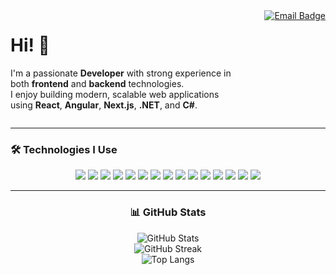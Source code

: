 <!-- GŁÓWNY BLOK: nagłówek i email -->
<div style="display: flex; justify-content: space-between; align-items: flex-start; flex-wrap: wrap;">

  <!-- Tekst powitalny -->
  <div style="max-width: 70%;">
    <h1>Hi! 👋</h1>
    <p>
      I'm a passionate <strong>Developer</strong> with strong experience in both <strong>frontend</strong> and <strong>backend</strong> technologies.<br>
      I enjoy building modern, scalable web applications using <strong>React</strong>, <strong>Angular</strong>, <strong>Next.js</strong>, <strong>.NET</strong>, and <strong>C#</strong>.
    </p>
  </div>

  <!-- Email badge -->
  <div style="align: right;">
    <a href="mailto:Krystian@netvio.co">
      <img src="https://img.shields.io/badge/Email-Krystian@netvio.co-blue?style=for-the-badge&logo=gmail" alt="Email Badge">
    </a>
  </div>

</div>

---

<!-- TECHNOLOGIE -->
<h3>🛠️ Technologies I Use</h3>

<div align="center">

  <!-- Badge grid -->
  <img src="https://img.shields.io/badge/react-%2320232a.svg?style=for-the-badge&logo=react&logoColor=%2361DAFB" />
  <img src="https://img.shields.io/badge/Next-black?style=for-the-badge&logo=next.js&logoColor=white" />
  <img src="https://img.shields.io/badge/angular-%23DD0031.svg?style=for-the-badge&logo=angular&logoColor=white" />
  <img src="https://img.shields.io/badge/html5-%23E34F26.svg?style=for-the-badge&logo=html5&logoColor=white" />
  <img src="https://img.shields.io/badge/javascript-%23323330.svg?style=for-the-badge&logo=javascript&logoColor=%23F7DF1E" />
  <img src="https://img.shields.io/badge/typescript-%23007ACC.svg?style=for-the-badge&logo=typescript&logoColor=white" />
  <img src="https://img.shields.io/badge/css-%231572B6.svg?style=for-the-badge&logo=css3&logoColor=white" />
  <img src="https://img.shields.io/badge/tailwindcss-%2338B2AC.svg?style=for-the-badge&logo=tailwind-css&logoColor=white" />
  <img src="https://img.shields.io/badge/php-%23777BB4.svg?style=for-the-badge&logo=php&logoColor=white" />
  <img src="https://img.shields.io/badge/c%23-%23239120.svg?style=for-the-badge&logo=c-sharp&logoColor=white" />
  <img src="https://img.shields.io/badge/.NET-512BD4?style=for-the-badge&logo=dotnet&logoColor=white" />
  <img src="https://img.shields.io/badge/apache-%23D42029.svg?style=for-the-badge&logo=apache&logoColor=white" />
  <img src="https://img.shields.io/badge/nginx-%23009639.svg?style=for-the-badge&logo=nginx&logoColor=white" />
  <img src="https://img.shields.io/badge/mysql-%2300f.svg?style=for-the-badge&logo=mysql&logoColor=white" />
  <img src="https://img.shields.io/badge/MariaDB-003545?style=for-the-badge&logo=mariadb&logoColor=white" />

</div>

---

<!-- STATYSTYKI -->
<div align="center">

  <h3>📊 GitHub Stats</h3>

  <img src="https://github-readme-stats.vercel.app/api?username=Wolter&show_icons=true&theme=dark" alt="GitHub Stats" />
  <br>
  <img src="https://github-readme-streak-stats.herokuapp.com/?user=Wolter&theme=dark" alt="GitHub Streak" />
  <br>
  <img src="https://github-readme-stats.vercel.app/api/top-langs/?username=Wolter&theme=dark&layout=compact" alt="Top Langs" />

</div>
